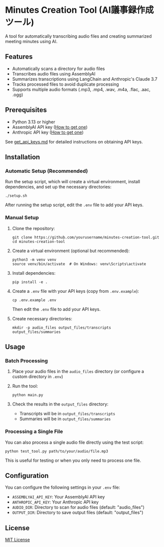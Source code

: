 # Minutes Creation Tool (AI議事録作成ツール)

A tool for automatically transcribing audio files and creating summarized meeting minutes using AI.

## Features

- Automatically scans a directory for audio files
- Transcribes audio files using AssemblyAI
- Summarizes transcriptions using LangChain and Anthropic's Claude 3.7
- Tracks processed files to avoid duplicate processing
- Supports multiple audio formats (.mp3, .mp4, .wav, .m4a, .flac, .aac, .ogg)

## Prerequisites

- Python 3.13 or higher
- AssemblyAI API key ([How to get one](get_api_keys.md#assemblyai-api-key))
- Anthropic API key ([How to get one](get_api_keys.md#anthropic-api-key))

See [get_api_keys.md](get_api_keys.md) for detailed instructions on obtaining API keys.

## Installation

### Automatic Setup (Recommended)

Run the setup script, which will create a virtual environment, install dependencies, and set up the necessary directories:

```
./setup.sh
```

After running the setup script, edit the `.env` file to add your API keys.

### Manual Setup

1. Clone the repository:
   ```
   git clone https://github.com/yourusername/minutes-creation-tool.git
   cd minutes-creation-tool
   ```

2. Create a virtual environment (optional but recommended):
   ```
   python3 -m venv venv
   source venv/bin/activate  # On Windows: venv\Scripts\activate
   ```

3. Install dependencies:
   ```
   pip install -e .
   ```

4. Create a `.env` file with your API keys (copy from `.env.example`):
   ```
   cp .env.example .env
   ```
   Then edit the `.env` file to add your API keys.

5. Create necessary directories:
   ```
   mkdir -p audio_files output_files/transcripts output_files/summaries
   ```

## Usage

### Batch Processing

1. Place your audio files in the `audio_files` directory (or configure a custom directory in `.env`)

2. Run the tool:
   ```
   python main.py
   ```

3. Check the results in the `output_files` directory:
   - Transcripts will be in `output_files/transcripts`
   - Summaries will be in `output_files/summaries`

### Processing a Single File

You can also process a single audio file directly using the test script:

```
python test_tool.py path/to/your/audio/file.mp3
```

This is useful for testing or when you only need to process one file.

## Configuration

You can configure the following settings in your `.env` file:

- `ASSEMBLYAI_API_KEY`: Your AssemblyAI API key
- `ANTHROPIC_API_KEY`: Your Anthropic API key
- `AUDIO_DIR`: Directory to scan for audio files (default: "audio_files")
- `OUTPUT_DIR`: Directory to save output files (default: "output_files")

## License

[MIT License](LICENSE)
